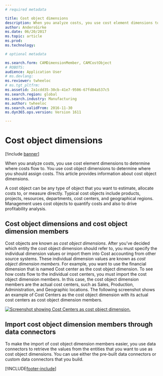 ```yaml
---
# required metadata

title: Cost object dimensions
description: When you analyze costs, you use cost element dimensions to determine where costs flow to. You use cost object dimensions to determine where you should assign costs. This article provides information about cost object dimensions.
author: AndersGirke
ms.date: 06/20/2017
ms.topic: article
ms.prod: 
ms.technology: 

# optional metadata

ms.search.form: CAMDimensionMember, CAMCostObject
# ROBOTS: 
audience: Application User
# ms.devlang: 
ms.reviewer: twheeloc
# ms.tgt_pltfrm: 
ms.assetid: 2a1cdd35-30cb-41e7-9506-67fd04a537c5
ms.search.region: global
ms.search.industry: Manufacturing
ms.author: twheeloc
ms.search.validFrom: 2016-11-30
ms.dyn365.ops.version: Version 1611

---
```


# Cost object dimensions

[!include [banner](../includes/banner.md)]

When you analyze costs, you use cost element dimensions to determine where costs flow to. You use cost object dimensions to determine where you should assign costs. This article provides information about cost object dimensions.

A cost object can be any type of object that you want to estimate, allocate costs to, or measure directly. Typical cost objects include products, projects, resources, departments, cost centers, and geographical regions. Management uses cost objects to quantify costs and also to drive profitability analysis.

## Cost object dimensions and cost object dimension members
Cost objects are known as *cost object dimensions*. After you’ve decided which entity the cost object dimension should refer to, you must specify the individual dimension values or import them into Cost accounting from other source systems. These individual dimension values are known as *cost object dimension members*. For example, you want to use the financial dimension that is named Cost center as the cost object dimension. To see how costs flow to the individual cost centers, you must import the cost object dimension members. In this case, the cost object dimension members are the actual cost centers, such as Sales, Production, Administration, and Geographic locations. The following screenshot shows an example of Cost Centers as the cost object dimension with its actual cost centers as cost object dimension members. 

[![Screenshot showing Cost Centers as cost object dimension.](./media/cost-object-dimensions.png)](./media/cost-object-dimensions.png)

## Import cost object dimension members through data connectors
To make the import of cost object dimension members easier, you use data connectors to retrieve the values from the entities that you want to use as cost object dimensions. You can use either the pre-built data connectors or custom data connectors that you build.





[!INCLUDE[footer-include](../../includes/footer-banner.md)]
